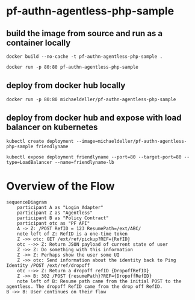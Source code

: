 # pf-authn-agentless-php-sample

## build the image from source and run as a container locally

``docker build --no-cache -t pf-authn-agentless-php-sample .``

``docker run -p 80:80 pf-authn-agentless-php-sample``

## deploy from docker hub locally

``docker run -p 80:80 michaeldeller/pf-authn-agentless-php-sample``

## deploy from docker hub and expose with load balancer on kubernetes

``kubectl create deployment --image=michaeldeller/pf-authn-agentless-php-sample friendlyname``

``kubectl expose deployment friendlyname --port=80 --target-port=80 --type=LoadBalancer --name=friendlyname-lb``

# Overview of the Flow
```mermaidjs
sequenceDiagram
    participant A as "Login Adapter"
    participant Z as "Agentless"
    participant B as "Policy Contract"
    participant otc as "PF API"
    A -> Z: /POST RefID = 123 ResumePath=/ext/ABC/
    note left of Z: RefID is a one-time token
    Z ->> otc: GET /ext/ref/pickup?REF={RefID}
    otc -->> Z: Return JSON payload of current state of user
    Z ->> Z: Do something with this information
    Z ->> Z: Perhaps show the user some UI
    Z ->> otc: Send information about the identity back to Ping Identity /POST /ext/ref/dropoff
    otc -->> Z: Return a dropoff refID {DropoffRefID}
    Z ->> B: 302 /POST {resumePath}?REF={DropoffRefID} 
    note left of B: Resume path came from the initial POST to the agentless. The dropoff RefID came from the drop off RefID.
B ->> B: User continues on their flow
```
